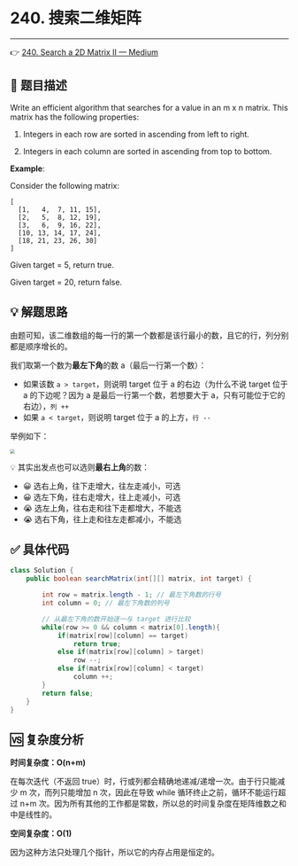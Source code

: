 # 240. 搜索二维矩阵

---

👉 [240. Search a 2D Matrix II — Medium](https://leetcode-cn.com/problems/search-a-2d-matrix-ii/)

## 📜 题目描述

Write an efficient algorithm that searches for a value in an m x n matrix. This matrix has the following properties:

1. Integers in each row are sorted in ascending from left to right.

2. Integers in each column are sorted in ascending from top to bottom.

**Example**:

Consider the following matrix:

```
[
  [1,   4,  7, 11, 15],
  [2,   5,  8, 12, 19],
  [3,   6,  9, 16, 22],
  [10, 13, 14, 17, 24],
  [18, 21, 23, 26, 30]
]
```

Given target = 5, return true.

Given target = 20, return false.

## 💡 解题思路

由题可知，该二维数组的每一行的第一个数都是该行最小的数，且它的行，列分别都是顺序增长的。

我们取第一个数为**最左下角**的数 a（最后一行第一个数）：

- 如果该数 `a > target`，则说明 target 位于 a 的右边（为什么不说 target 位于 a 的下边呢？因为 a 是最后一行第一个数，若想要大于 a，只有可能位于它的右边），`列 ++`
- 如果 `a < target`，则说明 target 位于 a 的上方，`行 --`

举例如下：

<img src="https://gitee.com/veal98/images/raw/master/img/20200923164747.png" style="zoom: 50%;" />

💡 其实出发点也可以选则**最右上角**的数：

- 😀 选右上角，往下走增大，往左走减小，可选
- 😀 选左下角，往右走增大，往上走减小，可选
- 😭 选左上角，往右走和往下走都增大，不能选
- 😭 选右下角，往上走和往左走都减小，不能选

## ✅ 具体代码

```java
class Solution {
    public boolean searchMatrix(int[][] matrix, int target) {

        int row = matrix.length - 1; // 最左下角数的行号
        int column = 0; // 最左下角数的列号

        // 从最左下角的数开始逐一与 target 进行比较
        while(row >= 0 && column < matrix[0].length){
            if(matrix[row][column] == target)
                return true;
            else if(matrix[row][column] > target)
                row --;
            else if(matrix[row][column] < target)
                column ++;
        }
        return false;
    }
}
```

## 🆚 复杂度分析

**时间复杂度：O(n+m)**

在每次迭代（不返回 true）时，行或列都会精确地递减/递增一次。由于行只能减少 m 次，而列只能增加 n 次，因此在导致 while 循环终止之前，循环不能运行超过 n+m 次。因为所有其他的工作都是常数，所以总的时间复杂度在矩阵维数之和中是线性的。

**空间复杂度：O(1)**

因为这种方法只处理几个指针，所以它的内存占用是恒定的。
